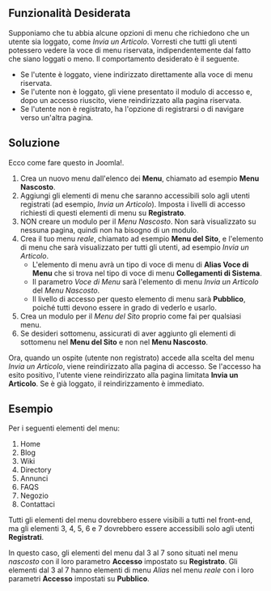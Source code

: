 <!-- Filename: Auto_redirect_guests_to_login / Display title: Reindirizza automaticamente gli ospiti al login  -->

## Funzionalità Desiderata

Supponiamo che tu abbia alcune opzioni di menu che richiedono che un utente sia loggato, come *Invia un Articolo*. Vorresti che tutti gli utenti potessero vedere la voce di menu riservata, indipendentemente dal fatto che siano loggati o meno. Il comportamento desiderato è il seguente.

* Se l'utente è loggato, viene indirizzato direttamente alla voce di menu riservata.
* Se l'utente non è loggato, gli viene presentato il modulo di accesso e, dopo un accesso riuscito, viene reindirizzato alla pagina riservata.
* Se l'utente non è registrato, ha l'opzione di registrarsi o di navigare verso un'altra pagina.

## Soluzione

Ecco come fare questo in Joomla!.

1. Crea un nuovo menu dall'elenco dei **Menu**, chiamato ad esempio **Menu Nascosto**.
2. Aggiungi gli elementi di menu che saranno accessibili solo agli utenti registrati (ad esempio, *Invia un Articolo*). Imposta i livelli di accesso richiesti di questi elementi di menu su **Registrato**.
3. NON creare un modulo per il *Menu Nascosto*. Non sarà visualizzato su nessuna pagina, quindi non ha bisogno di un modulo.
4. Crea il tuo menu *reale*, chiamato ad esempio **Menu del Sito**, e l'elemento di menu che sarà visualizzato per tutti gli utenti, ad esempio *Invia un Articolo*.
   - L'elemento di menu avrà un tipo di voce di menu di **Alias Voce di Menu** che si trova nel tipo di voce di menu **Collegamenti di Sistema**.
   - Il parametro *Voce di Menu* sarà l'elemento di menu *Invia un Articolo* del *Menu Nascosto*. 
   - Il livello di accesso per questo elemento di menu sarà **Pubblico**, poiché tutti devono essere in grado di vederlo e usarlo.
5. Crea un modulo per il *Menu del Sito* proprio come fai per qualsiasi menu.
6. Se desideri sottomenu, assicurati di aver aggiunto gli elementi di sottomenu nel **Menu del Sito** e non nel **Menu Nascosto**.

Ora, quando un ospite (utente non registrato) accede alla scelta del menu *Invia un Articolo*, viene reindirizzato alla pagina di accesso. Se l'accesso ha esito positivo, l'utente viene reindirizzato alla pagina limitata **Invia un Articolo**. Se è già loggato, il reindirizzamento è immediato.

## Esempio

Per i seguenti elementi del menu:

1. Home
2. Blog
3. Wiki
4. Directory
5. Annunci
6. FAQS
7. Negozio
8. Contattaci

Tutti gli elementi del menu dovrebbero essere visibili a tutti nel front-end, ma gli elementi 3, 4, 5, 6 e 7 dovrebbero essere accessibili solo agli utenti **Registrati**.

In questo caso, gli elementi del menu dal 3 al 7 sono situati nel menu *nascosto* con il loro parametro **Accesso** impostato su **Registrato**. Gli elementi dal 3 al 7 hanno elementi di menu *Alias* nel menu *reale* con i loro parametri **Accesso** impostati su **Pubblico**.

